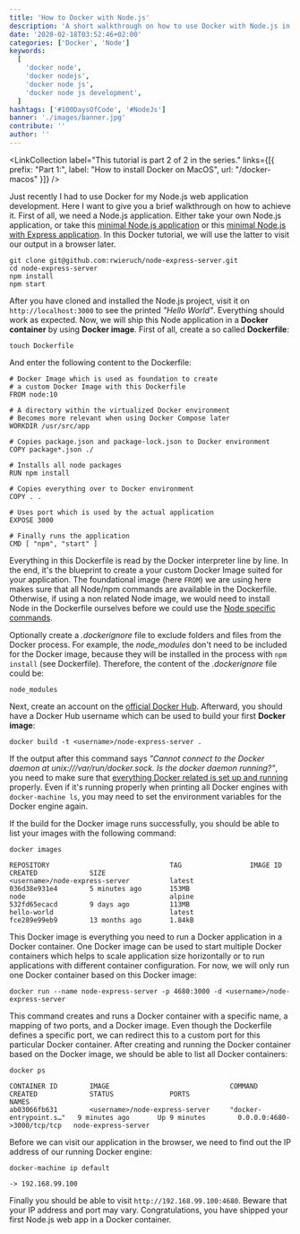 ```yaml
---
title: 'How to Docker with Node.js'
description: 'A short walkthrough on how to use Docker with Node.js in a development environment. We will cover how to dockerize your first Node.js application ...'
date: '2020-02-18T03:52:46+02:00'
categories: ['Docker', 'Node']
keywords:
  [
    'docker node',
    'docker nodejs',
    'docker node js',
    'docker node js development',
  ]
hashtags: ['#100DaysOfCode', '#NodeJs']
banner: './images/banner.jpg'
contribute: ''
author: ''
---
```


<Sponsorship />

<LinkCollection label="This tutorial is part 2 of 2 in the series." links={[{ prefix: "Part 1:", label: "How to install Docker on MacOS", url: "/docker-macos" }]} />

Just recently I had to use Docker for my Node.js web application development. Here I want to give you a brief walkthrough on how to achieve it. First of all, we need a Node.js application. Either take your own Node.js application, or take this [minimal Node.js application](https://github.com/rwieruch/minimal-node-application) or this [minimal Node.js with Express application](https://github.com/rwieruch/node-express-server). In this Docker tutorial, we will use the latter to visit our output in a browser later.

```text
git clone git@github.com:rwieruch/node-express-server.git
cd node-express-server
npm install
npm start
```

After you have cloned and installed the Node.js project, visit it on `http://localhost:3000` to see the printed _"Hello World"_. Everything should work as expected. Now, we will ship this Node application in a **Docker container** by using **Docker image**. First of all, create a so called **Dockerfile**:

```text
touch Dockerfile
```

And enter the following content to the Dockerfile:

```text
# Docker Image which is used as foundation to create
# a custom Docker Image with this Dockerfile
FROM node:10

# A directory within the virtualized Docker environment
# Becomes more relevant when using Docker Compose later
WORKDIR /usr/src/app

# Copies package.json and package-lock.json to Docker environment
COPY package*.json ./

# Installs all node packages
RUN npm install

# Copies everything over to Docker environment
COPY . .

# Uses port which is used by the actual application
EXPOSE 3000

# Finally runs the application
CMD [ "npm", "start" ]
```

Everything in this Dockerfile is read by the Docker interpreter line by line. In the end, it's the blueprint to create a your custom Docker Image suited for your application. The foundational image (here `FROM`) we are using here makes sure that all Node/npm commands are available in the Dockerfile. Otherwise, if using a non related Node image, we would need to install Node in the Dockerfile ourselves before we could use the [Node specific commands](/npm-crash-course).

Optionally create a _.dockerignore_ file to exclude folders and files from the Docker process. For example, the _node_modules_ don't need to be included for the Docker image, because they will be installed in the process with `npm install` (see Dockerfile). Therefore, the content of the _.dockerignore_ file could be:

```text
node_modules
```

Next, create an account on the [official Docker Hub](https://hub.docker.com/). Afterward, you should have a Docker Hub username which can be used to build your first **Docker image**:

```text
docker build -t <username>/node-express-server .
```

If the output after this command says _"Cannot connect to the Docker daemon at unix:///var/run/docker.sock. Is the docker daemon running?"_, you need to make sure that [everything Docker related is set up and running](/docker-macos) properly. Even if it's running properly when printing all Docker engines with `docker-machine ls`, you may need to set the environment variables for the Docker engine again.

If the build for the Docker image runs successfully, you should be able to list your images with the following command:

```text
docker images

REPOSITORY                              TAG                 IMAGE ID            CREATED             SIZE
<username>/node-express-server          latest              036d38e931e4        5 minutes ago       153MB
node                                    alpine              532fd65ecacd        9 days ago          113MB
hello-world                             latest              fce289e99eb9        13 months ago       1.84kB
```

This Docker image is everything you need to run a Docker application in a Docker container. One Docker image can be used to start multiple Docker containers which helps to scale application size horizontally or to run applications with different container configuration. For now, we will only run one Docker container based on this Docker image:

```text
docker run --name node-express-server -p 4680:3000 -d <username>/node-express-server
```

This command creates and runs a Docker container with a specific name, a mapping of two ports, and a Docker image. Even though the Dockerfile defines a specific port, we can redirect this to a custom port for this particular Docker container. After creating and running the Docker container based on the Docker image, we should be able to list all Docker containers:

```text
docker ps

CONTAINER ID        IMAGE                              COMMAND                  CREATED             STATUS              PORTS                         NAMES
ab03066fb631        <username>/node-express-server     "docker-entrypoint.s…"   9 minutes ago       Up 9 minutes        0.0.0.0:4680->3000/tcp/tcp   node-express-server
```

Before we can visit our application in the browser, we need to find out the IP address of our running Docker engine:

```text
docker-machine ip default

-> 192.168.99.100
```

Finally you should be able to visit `http://192.168.99.100:4680`. Beware that your IP address and port may vary. Congratulations, you have shipped your first Node.js web app in a Docker container.

<ReadMore label="Docker Cheatsheet" link="/docker-cheatsheet" />

<ReadMore label="Docker Compose" link="/docker-compose" />
